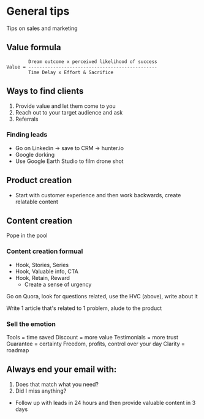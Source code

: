 # General tips
Tips on sales and marketing

## Value formula

```
        Dream outcome x perceived likelihood of success
Value = -----------------------------------------------
        Time Delay x Effort & Sacrifice
```

## Ways to find clients
1. Provide value and let them come to you
2. Reach out to your target audience and ask
3. Referrals

### Finding leads
- Go on Linkedin -> save to CRM -> hunter.io
- Google dorking
- Use Google Earth Studio to film drone shot


## Product creation 
- Start with customer experience and then work backwards, create relatable content 

## Content creation
Pope in the pool

### Content creation formual
- Hook, Stories, Series
- Hook, Valuable info, CTA
- Hook, Retain, Reward
  - Create a sense of urgency
 

Go on Quora, look for questions related, use the HVC (above), write about it

Write 1 article that's related to 1 problem, alude to the product

### Sell the emotion
Tools = time saved
Discount = more value
Testimonials = more trust
Guarantee = certainty
Freedom, profits, control over your day
Clarity = roadmap

## Always end your email with:
1. Does that match what you need?
2. Did I miss anything?

- Follow up with leads in 24 hours and then provide valuable content in 3 days
































